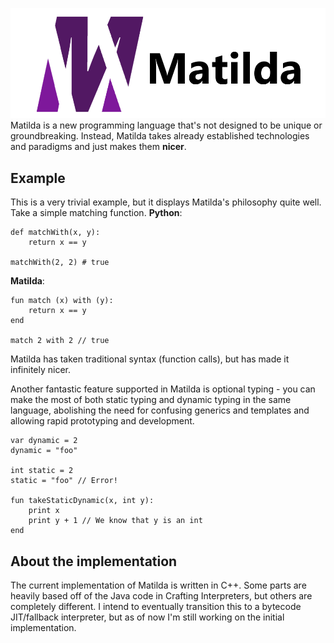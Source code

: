![Matilda logo](./docs/img/matilda-logo.png)
Matilda is a new programming language that's not designed to be unique or groundbreaking. Instead, Matilda takes already 
established technologies and paradigms and just makes them **nicer**.

## Example
This is a very trivial example, but it displays Matilda's philosophy quite well. Take a simple matching function.
**Python**:
```
def matchWith(x, y):
    return x == y

matchWith(2, 2) # true
```

**Matilda**:
```
fun match (x) with (y):
    return x == y
end

match 2 with 2 // true
```

Matilda has taken traditional syntax (function calls), but has made it infinitely nicer.

Another fantastic feature supported in Matilda is optional typing - you can make the most of both static typing and dynamic 
typing in the same language, abolishing the need for confusing generics and templates and allowing rapid prototyping and 
development.
```
var dynamic = 2
dynamic = "foo"

int static = 2
static = "foo" // Error!

fun takeStaticDynamic(x, int y):
    print x
    print y + 1 // We know that y is an int
end
```

## About the implementation
The current implementation of Matilda is written in C++. Some parts are heavily based off of the Java code in Crafting 
Interpreters, but others are completely different. I intend to eventually transition this to a bytecode JIT/fallback interpreter, 
but as of now I'm still working on the initial implementation.
